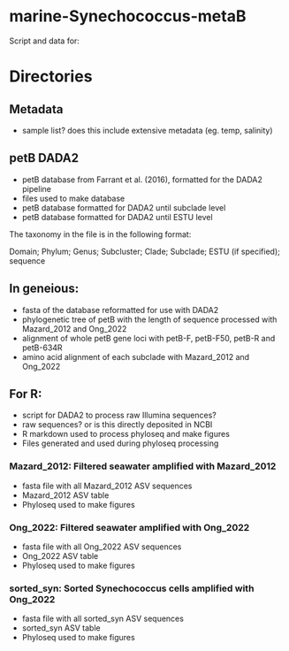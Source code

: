 # marine-Synechococcus-metaB

Script and data for:

# Directories

## Metadata
- sample list? does this include extensive metadata (eg. temp, salinity)

## petB DADA2
- petB database from Farrant et al. (2016), formatted for the DADA2 pipeline
- files used to make database
- petB database formatted for DADA2 until subclade level
- petB database formatted for DADA2 until ESTU level

The taxonomy in the file is in the following format:

Domain; Phylum; Genus; Subcluster; Clade; Subclade; ESTU (if specified); sequence

## In geneious:
- fasta of the database reformatted for use with DADA2
- phylogenetic tree of petB with the length of sequence processed with Mazard_2012 and Ong_2022
- alignment of whole petB gene loci with petB-F, petB-F50, petB-R and petB-634R
- amino acid alignment of each subclade with Mazard_2012 and Ong_2022

## For R:
- script for DADA2 to process raw Illumina sequences?
- raw sequences? or is this directly deposited in NCBI
- R markdown used to process phyloseq and make figures
- Files generated and used during phyloseq processing

### Mazard_2012: Filtered seawater amplified with Mazard_2012
- fasta file with all Mazard_2012 ASV sequences
- Mazard_2012 ASV table
- Phyloseq used to make figures

### Ong_2022: Filtered seawater amplified with Ong_2022
- fasta file with all Ong_2022 ASV sequences
- Ong_2022 ASV table
- Phyloseq used to make figures

### sorted_syn: Sorted Synechococcus cells amplified with Ong_2022
- fasta file with all sorted_syn ASV sequences
- sorted_syn ASV table
- Phyloseq used to make figures

